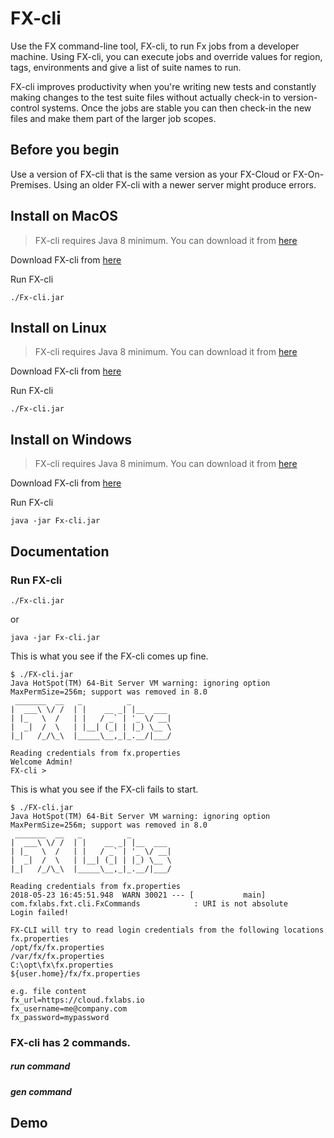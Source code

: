 # FX-cli

Use the FX command-line tool, FX-cli, to run Fx jobs from a developer machine. Using FX-cli, you can execute jobs and override values for region, tags, environments and give a list of suite names to run.

FX-cli improves productivity when you're writing new tests and constantly making changes to the test suite files without actually check-in to version-control systems. Once the jobs are stable you can then check-in the new files and make them part of the larger job scopes.

## Before you begin
Use a version of FX-cli that is the same version as your FX-Cloud or FX-On-Premises. Using an older FX-cli with a newer server might produce errors.


## Install on MacOS
   > FX-cli requires Java 8 minimum. You can download it from [here](https://java.com/en/download/)
   
   Download FX-cli from [here](https://github.com/fxlabsinc/FX-cli/)
   
   Run FX-cli 
   ```
   ./Fx-cli.jar
   ```

## Install on Linux
   > FX-cli requires Java 8 minimum. You can download it from [here](https://java.com/en/download/)
   
   Download FX-cli from [here](https://github.com/fxlabsinc/FX-cli/)

   Run FX-cli 
   ```
   ./Fx-cli.jar
   ```

## Install on Windows
   > FX-cli requires Java 8 minimum. You can download it from [here](https://java.com/en/download/)
   
   Download FX-cli from [here](https://github.com/fxlabsinc/FX-cli/)

   Run FX-cli 
   ```
   java -jar Fx-cli.jar
   ```

## Documentation

   ### Run FX-cli 
   ```
   ./Fx-cli.jar
   ```
   or
   ```
   java -jar Fx-cli.jar
   ```
   
   This is what you see if the FX-cli comes up fine.
   ```
   $ ./FX-cli.jar
   Java HotSpot(TM) 64-Bit Server VM warning: ignoring option MaxPermSize=256m; support was removed in 8.0
    _______  __   _          _
   |  ___\ \/ /  | |    __ _| |__  ___
   | |_   \  /   | |   / _` | '_ \/ __|
   |  _|  /  \   | |__| (_| | |_) \__ \
   |_|   /_/\_\  |_____\__,_|_.__/|___/

   Reading credentials from fx.properties
   Welcome Admin!
   FX-cli >
   ```
   
   This is what you see if the FX-cli fails to start.
   ```
   $ ./FX-cli.jar
   Java HotSpot(TM) 64-Bit Server VM warning: ignoring option MaxPermSize=256m; support was removed in 8.0
    _______  __   _          _
   |  ___\ \/ /  | |    __ _| |__  ___
   | |_   \  /   | |   / _` | '_ \/ __|
   |  _|  /  \   | |__| (_| | |_) \__ \
   |_|   /_/\_\  |_____\__,_|_.__/|___/

   Reading credentials from fx.properties
   2018-05-23 16:45:51.948  WARN 30021 --- [           main] com.fxlabs.fxt.cli.FxCommands            : URI is not absolute
   Login failed!

   FX-CLI will try to read login credentials from the following locations
   fx.properties
   /opt/fx/fx.properties
   /var/fx/fx.properties
   C:\opt\fx\fx.properties
   ${user.home}/fx/fx.properties

   e.g. file content
   fx_url=https://cloud.fxlabs.io
   fx_username=me@company.com
   fx_password=mypassword
   ```
   
   
   ### FX-cli has 2 commands.
   
   ##### run command
   
   ##### gen command

## Demo

